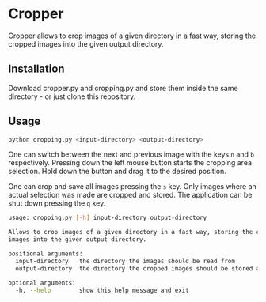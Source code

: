 # Cropper

Cropper allows to crop images of a given directory in a fast way, storing the cropped images into the given output directory.

## Installation

Download cropper.py and cropping.py and store them inside the same directory - or just clone this repository.

## Usage

```bash
python cropping.py <input-directory> <output-directory>
```

One can switch between the next and previous image with the keys `n` and `b` respectively.
Pressing down the left mouse button starts the cropping area selection. Hold down the button and drag it to the desired position.

One can crop and save all images pressing the `s` key. Only images where an actual selection was made are cropped and stored.
The application can be shut down pressing the `q` key.

```bash
usage: cropping.py [-h] input-directory output-directory

Allows to crop images of a given directory in a fast way, storing the cropped
images into the given output directory.

positional arguments:
  input-directory   the directory the images should be read from
  output-directory  the directory the cropped images should be stored at

optional arguments:
  -h, --help        show this help message and exit
```